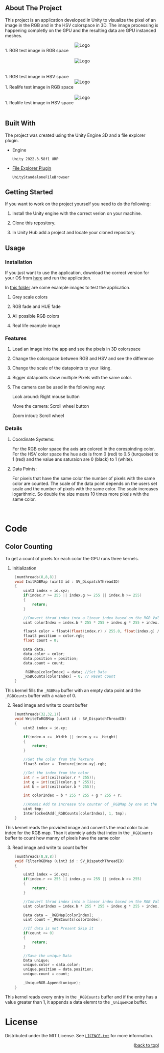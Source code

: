 <a id="readme-top"></a>

<!-- ABOUT THE PROJECT -->
## About The Project
This project is an application developed in Unity to visualize the pixel of an image in the RGB and in the HSV colorspace in 3D. The image processing is happening completly on the GPU and the resulting data are GPU instanced meshes. 

<div align="center">
    <img src="PreviewImages/Preview_1_RGB.png" alt="Logo" width="auto" height="auto">
  </div>
1. RGB test image in RGB space
<br/> 
<br/> 
<div align="center">
    <img src="PreviewImages/Preview_1_HSV.png" alt="Logo" width="auto" height="auto">
</div>
<br/> 
<br/> 
1. RGB test image in HSV space
<div align="center">
    <img src="PreviewImages/Preview_2_RGB.png" alt="Logo" width="auto" height="auto">
</div>
1. Realife test image in RGB space
<br/> 
<br/> 
<div align="center">
    <img src="PreviewImages/Preview_2_HSV.png" alt="Logo" width="auto" height="auto">
</div>
1. Realife test image in HSV space
<br/> 
<br/> 




## Built With
The project was created using the Unity Engine 3D and a file explorer plugin.

* Engine
  ```
  Unity 2022.3.58f1 URP
  ```
* <a href="https://github.com/gkngkc/UnityStandaloneFileBrowser">File Explorer Plugin</a>
  ```
  UnityStandaloneFileBrowser
  ```


<!-- GETTING STARTED -->
## Getting Started
If you want to work on the project yourself you need to do the following:

1. Install the Unity engine with the correct verion on your machine. 

2. Clone this repository.
   
3. In Unity Hub add a project and locate your cloned repository.  

<!-- USAGE EXAMPLES -->
## Usage

### Installation
If you just want to use the application, download the correct version for your OS from <a href="https://github.com/gkngkc/UnityStandaloneFileBrowser">here</a> and run the application. 

In <a href="Assets/Test_Images">this folder</a> are some example images to test the application. 
1. Grey scale colors
   
2. RGB fade and HUE fade
   
3. All possible RGB colors
   
4. Real life example image

### Features
1. Load an image into the app and see the pixels in 3D colorspace

2. Change the colorspace between RGB and HSV and see the difference

3. Change the scale of the datapoints to your liking.

4. Bigger datapoints show multiple Pixels with the same color.

5. The camera can be used in the following way: 
  
    Look around: Right mouse button

    Move the camera: Scroll wheel button
  
    Zoom in/out: Scroll wheel


### Details

1. Coordinate Systems: 
   
   For the RGB color space the axis are colored in the corespinding color. 
   For the HSV color space the hue axis is from 0 (red) to 0.5 (turquoise) to 1 (red) and the value ans saturaion are 0 (black) to 1 (white). 

2. Data Points: 
   
   For pixels that have the same color the number of pixels with the same color are counted. The scale of the data point depends on the users set scale and the number of pixels with the same color. The scale increases logarithmic. So double the size means 10 times more pixels with the same color.
<br/> 

# Code
## Color Counting 
To get a count of pixels for each color the GPU runs three kernels. 
1. Initialization
   ```cpp
    [numthreads(8,8,8)]
    void InitRGBMap (uint3 id : SV_DispatchThreadID)
    {
        uint3 index = id.xyz;
        if(index.r >= 255 || index.g >= 255 || index.b >= 255)
        {
            return;
        }

        //Convert thrad index into a linear index based on the RGB Values
        uint colorIndex = index.b * 255 * 255 + index.g * 255 + index.r;

        float4 color = float4(float(index.r) / 255.0, float(index.g) / 255.0, float(index.b) / 255.0, 1.0);
        float3 position = color.rgb;
        float count = 0;

        Data data;
        data.color = color;
        data.position = position;
        data.count = count;

        _RGBMap[colorIndex] = data; //Set Data
        _RGBCounts[colorIndex] = 0; // Reset count
    }
   ```
This kernel fills the `_RGBMap` buffer with an empty data point and the `_RGBCounts` buffer with a value of 0.

2. Read image and write to count buffer
   ```cpp
    [numthreads(32,32,1)]
    void WriteToRGBMap (uint3 id : SV_DispatchThreadID)
    {
        uint2 index = id.xy;

        if(index.x >= _Width || index.y >= _Height)
        {
            return;
        }

        //Get the color from the Texture
        float3 color = _Texture[index.xy].rgb;

        //Get the index from the color
        int r = int(ceil(color.r * 255));
        int g = int(ceil(color.g * 255));
        int b = int(ceil(color.b * 255));

        int colorIndex = b * 255 * 255 + g * 255 + r;

        //Atomic Add to increase the counter of _RGBMap by one at the colorIndex
        uint tmp;
        InterlockedAdd(_RGBCounts[colorIndex], 1, tmp);
    }

   ```
This kernel reads the provided image and converts the read color to an index for the RGB map. Than it atomicly adds that index in the `_RGBCounts` buffer to count how manny of pixels have the same color


3. Read image and write to count buffer
   ```cpp
    [numthreads(8,8,8)]
    void FilterRGBMap (uint3 id : SV_DispatchThreadID)
    {

        uint3 index = id.xyz;
        if(index.r >= 255 || index.g >= 255 || index.b >= 255)
        {
            return;
        }

        //Convert thrad index into a linear index based on the RGB Values
        uint colorIndex = index.b * 255 * 255 + index.g * 255 + index.r;

        Data data = _RGBMap[colorIndex];
        uint count = _RGBCounts[colorIndex];

        //If data is not Present Skip it
        if(count <= 0)
        {
            return;
        }

        //Save the unique Data
        Data unique;
        unique.color = data.color;
        unique.position = data.position;
        unique.count = count;

        _UniqueRGB.Append(unique);
    }

   ```
This kernel reads every entry in the `_RGBCounts` buffer and if the entry has a value greater than 1, it appends a data elemnt to the `_UniqueRGB` buffer.

<!-- LICENSE -->
# License

Distributed under the MIT License. See <a href="https://github.com/gkngkc/UnityStandaloneFileBrowser">`LICENCE.txt`</a> for more information.

<p align="right">(<a href="#readme-top">back to top</a>)</p>
